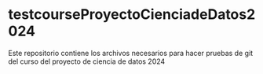# testcourseProyectoCienciadeDatos2024
Este repositorio contiene los archivos necesarios para hacer pruebas de git del curso del proyecto de  ciencia de datos 2024
